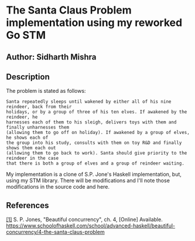 # The Santa Claus Problem implementation using my reworked Go STM

## Author: Sidharth Mishra

## Description

The problem is stated as follows:

```text
Santa repeatedly sleeps until wakened by either all of his nine reindeer, back from their
holidays, or by a group of three of his ten elves. If awakened by the reindeer, he
harnesses each of them to his sleigh, delivers toys with them and finally unharnesses them
(allowing them to go off on holiday). If awakened by a group of elves, he shows each of
the group into his study, consults with them on toy R&D and finally shows them each out
(allowing them to go back to work). Santa should give priority to the reindeer in the case
that there is both a group of elves and a group of reindeer waiting.
```

My implementation is a clone of S.P. Jone's Haskell implementation, but, using my STM
library. There will be modifications and I'll note those modifications in the source code
and here.

## References

[[1]](https://www.schoolofhaskell.com/school/advanced-haskell/beautiful-concurrency/4-the-santa-claus-problem)
S. P. Jones, "Beautiful concurrency", ch. 4, [Online] Available.
https://www.schoolofhaskell.com/school/advanced-haskell/beautiful-concurrency/4-the-santa-claus-problem
